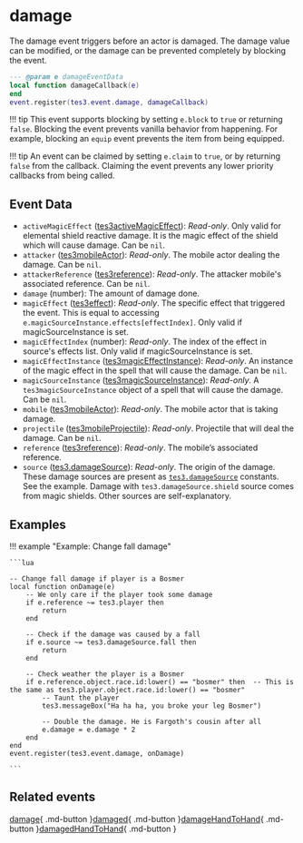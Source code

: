 # damage
<div class="search_terms" style="display: none">damage</div>

<!---
	This file is autogenerated. Do not edit this file manually. Your changes will be ignored.
	More information: https://github.com/MWSE/MWSE/tree/master/docs
-->

The damage event triggers before an actor is damaged. The damage value can be modified, or the damage can be prevented completely by blocking the event.

```lua
--- @param e damageEventData
local function damageCallback(e)
end
event.register(tes3.event.damage, damageCallback)
```

!!! tip
	This event supports blocking by setting `e.block` to `true` or returning `false`. Blocking the event prevents vanilla behavior from happening. For example, blocking an `equip` event prevents the item from being equipped.

!!! tip
	An event can be claimed by setting `e.claim` to `true`, or by returning `false` from the callback. Claiming the event prevents any lower priority callbacks from being called.

## Event Data

* `activeMagicEffect` ([tes3activeMagicEffect](../types/tes3activeMagicEffect.md)): *Read-only*. Only valid for elemental shield reactive damage. It is the magic effect of the shield which will cause damage. Can be `nil`.
* `attacker` ([tes3mobileActor](../types/tes3mobileActor.md)): *Read-only*. The mobile actor dealing the damage. Can be `nil`.
* `attackerReference` ([tes3reference](../types/tes3reference.md)): *Read-only*. The attacker mobile's associated reference. Can be `nil`.
* `damage` (number): The amount of damage done.
* `magicEffect` ([tes3effect](../types/tes3effect.md)): *Read-only*. The specific effect that triggered the event. This is equal to accessing `e.magicSourceInstance.effects[effectIndex]`. Only valid if magicSourceInstance is set.
* `magicEffectIndex` (number): *Read-only*. The index of the effect in source's effects list. Only valid if magicSourceInstance is set.
* `magicEffectInstance` ([tes3magicEffectInstance](../types/tes3magicEffectInstance.md)): *Read-only*. An instance of the magic effect in the spell that will cause the damage. Can be `nil`.
* `magicSourceInstance` ([tes3magicSourceInstance](../types/tes3magicSourceInstance.md)): *Read-only*. A `tes3magicSourceInstance` object of a spell that will cause the damage. Can be `nil`.
* `mobile` ([tes3mobileActor](../types/tes3mobileActor.md)): *Read-only*. The mobile actor that is taking damage.
* `projectile` ([tes3mobileProjectile](../types/tes3mobileProjectile.md)): *Read-only*. Projectile that will deal the damage. Can be `nil`.
* `reference` ([tes3reference](../types/tes3reference.md)): *Read-only*. The mobile’s associated reference.
* `source` ([tes3.damageSource](../references/damage-sources.md)): *Read-only*. The origin of the damage. These damage sources are present as [`tes3.damageSource`](https://mwse.github.io/MWSE/references/damage-sources/) constants. See the example. Damage with `tes3.damageSource.shield` source comes from magic shields. Other sources are self-explanatory.

## Examples

!!! example "Example: Change fall damage"

	```lua
	
	-- Change fall damage if player is a Bosmer
	local function onDamage(e)
		-- We only care if the player took some damage
		if e.reference ~= tes3.player then
			return
		end
	
		-- Check if the damage was caused by a fall
		if e.source ~= tes3.damageSource.fall then
			return
		end
	
		-- Check weather the player is a Bosmer
		if e.reference.object.race.id:lower() == "bosmer" then	-- This is the same as tes3.player.object.race.id:lower() == "bosmer"
			-- Taunt the player
			tes3.messageBox("Ha ha ha, you broke your leg Bosmer")
	
			-- Double the damage. He is Fargoth's cousin after all
			e.damage = e.damage * 2
		end
	end
	event.register(tes3.event.damage, onDamage)

	```


## Related events

[damage](./damage.md){ .md-button }[damaged](./damaged.md){ .md-button }[damageHandToHand](./damageHandToHand.md){ .md-button }[damagedHandToHand](./damagedHandToHand.md){ .md-button }

